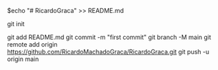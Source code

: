 $echo "# RicardoGraca" >> README.md

git init

git add README.md
git commit -m "first commit"
git branch -M main
git remote add origin https://github.com/RicardoMachadoGraca/RicardoGraca.git
git push -u origin main

